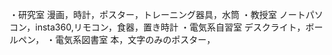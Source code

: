 ・研究室
漫画，時計，ポスター，トレーニング器具，水筒
・教授室
ノートパソコン，insta360,リモコン，食器，置き時計
・電気系自習室
デスクライト，ボールペン，
・電気系図書室
本，文字のみのポスター，